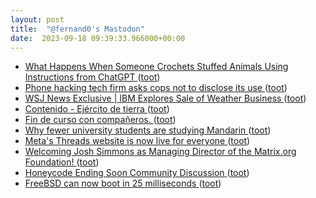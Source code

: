 ```yaml
---
layout: post
title:  "@fernand0's Mastodon"
date:  2023-09-18 09:39:33.966000+00:00
---
```

*  [What Happens When Someone Crochets Stuffed Animals Using Instructions from ChatGPT ](https://www.openculture.com/2023/09/what-happens-when-someone-crochets-stuffed-animals-using-instructions-from-chatgpt.htm) ([toot](https://mastodon.social/@fernand0/111085484373632706))
*  [Phone hacking tech firm asks cops not to disclose its use ](https://interestingengineering.com/culture/phone-hacking-tech-firm-asks-cops-not-to-disclose-its-us) ([toot](https://mastodon.social/@fernand0/111085276390093900))
*  [WSJ News Exclusive \| IBM Explores Sale of Weather Business ](https://www.wsj.com/business/deals/ibm-explores-sale-of-weather-business-c174f75) ([toot](https://mastodon.social/@fernand0/111085017806656184))
*  [Contenido - Ejército de tierra ](https://ejercito.defensa.gob.es/unidades/Zaragoza/agm/Catedra/2023/XXX_CID.htm) ([toot](https://mastodon.social/@fernand0/111081660887288389))
*  [Fin de curso con compañeros. ](https://avecesunafoto.wordpress.com/2023/09/16/fin-de-curso-con-companeros) ([toot](https://mastodon.social/@fernand0/111081572226803605))
*  [Why fewer university students are studying Mandarin ](https://www.economist.com/china/2023/08/24/why-fewer-university-students-are-studying-mandari) ([toot](https://mastodon.social/@fernand0/111081368230190663))
*  [Meta's Threads website is now live for everyone ](https://www.zdnet.com/article/metas-threads-website-is-now-live-for-everyone) ([toot](https://mastodon.social/@fernand0/111081175476488771))
*  [Welcoming Josh Simmons as Managing Director of the Matrix.org Foundation! ](https://matrix.org/blog/2023/09/introducing-josh-simmons-mnaging-director) ([toot](https://mastodon.social/@fernand0/111080883115589827))
*  [Honeycode Ending Soon Community Discussion ](https://honeycodecommunity.aws/t/honeycode-ending-soon-community-discussion/2831) ([toot](https://mastodon.social/@fernand0/111080219953412207))
*  [FreeBSD can now boot in 25 milliseconds ](https://www.theregister.com/2023/08/29/freebsd_boots_in_25ms) ([toot](https://mastodon.social/@fernand0/111079957641233050))
